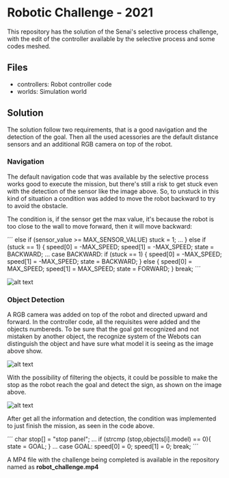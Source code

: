 # Robotic Challenge - 2021

This repository has the solution of the Senai's selective process challenge, with the edit of the controller available by the selective process and some codes meshed.

## Files

- controllers: Robot controller code
- worlds: Simulation world

## Solution

The solution follow two requirements, that is a good navigation and the detection of the goal. Then all the used acessories are the default distance sensors and an additional RGB camera on top of the robot.

### Navigation

The default navigation code that was available by the selective process works good to execute the mission, but there's still a risk to get stuck even with the detection of the sensor like the image above. So, to unstuck in this kind of situation a condition was added to move the robot backward to try to avoid the obstacle.

The condition is, if the sensor get the max value, it's because the robot is too close to the wall to move forward, then it will move backward:

´´´
else if (sensor_value >= MAX_SENSOR_VALUE)
    stuck = 1;
...
        } else if (stuck == 1) {
          speed[0] = -MAX_SPEED;
          speed[1] = -MAX_SPEED;
          state = BACKWARD;
...
      case BACKWARD:
        if (stuck == 1) {
          speed[0] = -MAX_SPEED;
          speed[1] = -MAX_SPEED;
          state = BACKWARD;
        } else {
          speed[0] = MAX_SPEED;
          speed[1] = MAX_SPEED;
          state = FORWARD;
        }
        break;
´´´

![alt text](https://github.com/brenomec/robotic_challenge/stuck_robot.png?raw=true)

### Object Detection

A RGB camera was added on top of the robot and directed upward and forward. In the controller code, all the requisites were added and the objects numbereds. To be sure that the goal got recognized and not mistaken by another object, the recognize system of the Webots can distinguish the object and have sure what model it is seeing as the image above show.

![alt text](https://github.com/brenomec/robotic_challenge/recognition_data.png?raw=true)

With the possibility of filtering the objects, it could be possible to make the stop as the robot reach the goal and detect the sign, as shown on the image above.

![alt text](https://github.com/brenomec/robotic_challenge/recognited_sign.png?raw=true)

After get all the information and detection, the condition was implemented to just finish the mission, as seen in the code above.

´´´
char stop[] = "stop panel";
...
      if (strcmp (stop,objects[i].model) == 0){
        state = GOAL;
      }
...
        case GOAL:
          speed[0] = 0;
          speed[1] = 0;
        break;
´´´

A MP4 file with the challenge being completed is available in the repository named as **robot_challenge.mp4**